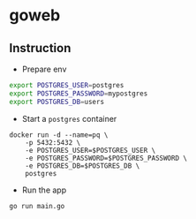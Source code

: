 # goweb

## Instruction

- Prepare env

```sh
export POSTGRES_USER=postgres
export POSTGRES_PASSWORD=mypostgres
export POSTGRES_DB=users
```

- Start a `postgres` container

```console
docker run -d --name=pq \
    -p 5432:5432 \
    -e POSTGRES_USER=$POSTGRES_USER \
    -e POSTGRES_PASSWORD=$POSTGRES_PASSWORD \
    -e POSTGRES_DB=$POSTGRES_DB \
    postgres
```

- Run the app

```console
go run main.go
```
